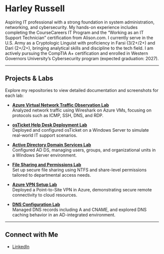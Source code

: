 # Harley Russell

Aspiring IT professional with a strong foundation in system administration, networking, and cybersecurity. My hands-on experience includes completing the CourseCareers IT Program and the “Working as an IT Support Technician” certification from Alison.com. I currently serve in the U.S. Army as a Cryptologic Linguist with proficiency in Farsi (3/2+/2+) and Dari (2+/2+), bringing analytical skills and discipline to the tech field. I am actively pursuing the CompTIA A+ certification and enrolled in Western Governors University’s Cybersecurity program (expected graduation: 2027).

---

## Projects & Labs

Explore my repositories to view detailed documentation and screenshots for each lab:

- [**Azure Virtual Network Traffic Observation Lab**](https://github.com/harleyrussell1/Azure-Virtual-Network-Traffic-Observation-Lab)  
  Analyzed network traffic using Wireshark on Azure VMs, focusing on protocols such as ICMP, SSH, DNS, and RDP.

- [**osTicket Help Desk Deployment Lab**](https://github.com/harleyrussell1/osTicket-Lab)  
  Deployed and configured osTicket on a Windows Server to simulate real-world IT support scenarios.

- [**Active Directory Domain Services Lab**](https://github.com/harleyrussell1/Active-Directory-Lab)  
  Configured AD DS, managing users, groups, and organizational units in a Windows Server environment.

- [**File Sharing and Permissions Lab**](https://github.com/harleyrussell1/Network-Shares-Permissions-Lab)  
  Set up secure file sharing using NTFS and share-level permissions tailored to departmental access needs.

- [**Azure VPN Setup Lab**](https://github.com/harleyrussell1/Azure-VPN-Setup)  
  Deployed a Point-to-Site VPN in Azure, demonstrating secure remote connectivity to cloud resources.

- [**DNS Configuration Lab**](https://github.com/harleyrussell1/DNS-Lab)  
  Managed DNS records including A and CNAME, and explored DNS caching behavior in an AD-integrated environment.

---

## Connect with Me

- [LinkedIn](https://www.linkedin.com/in/harley-russell1/)
